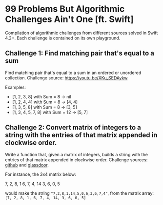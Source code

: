 
# 99 Problems But Algorithmic Challenges Ain't One [ft. Swift]

Compilation of algorithmic challenges from different sources solved in Swift 4.2+. Each challenge is contained on its own playground.

## Challenge 1: Find matching pair that's equal to a sum

Find matching pair that's equal to a sum in an ordered or unordered collection. Challenge source: https://youtu.be/XKu_SEDAykw

Examples:
- [1, 2, 3, 8] with Sum = 8 -> nil
- [1, 2, 4, 4] with Sum = 8 -> [4, 4]
- [1, 3, 5, 8] with Sum = 8 -> [3, 5]
- [1, 3, 4, 5, 7, 8] with Sum = 12 -> [5, 7]

## Challenge 2: Convert matrix of integers to a string with the entries of that matrix appended in clockwise order.

Write a function that, given a matrix of integers, builds a string with the entries of that matrix appended in clockwise order. Challenge sources: [github](https://github.com/DauntlessDash/ClockwiseBuildStringFromMatrix) and [glassdoor](https://www.glassdoor.com/Interview/-Questions-1-You-have-been-given-2-special-extremely-rugged-Xboxes-You-are-in-an-office-building-that-is-120-storie-QTN_851085.htm).

For instance, the 3x4 matrix below:

7, 2, 8, 1
6, 7, 4, 14
3, 6, 0, 5

would make the string `"7,2,8,1,14,5,0,6,3,6,7,4"`, 
from the matrix array: `[7, 2, 8, 1, 6, 7, 4, 14, 3, 6, 0, 5]`
